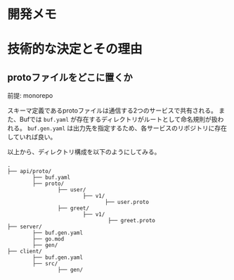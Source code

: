 # 開発メモ

# 技術的な決定とその理由

## protoファイルをどこに置くか

前提: monorepo

スキーマ定義であるprotoファイルは通信する2つのサービスで共有される。
また、Bufでは `buf.yaml` が存在するディレクトリがルートとして命名規則が扱われる。
`buf.gen.yaml` は出力先を指定するため、各サービスのリポジトリに存在していれば良い。

以上から、ディレクトリ構成を以下のようにしてみる。

```text
.
├── api/proto/
        ├── buf.yaml
        ├── proto/
                ├── user/
                        ├── v1/
                               ├── user.proto
                ├── greet/
                        ├── v1/
                                ├── greet.proto
├── server/
        ├── buf.gen.yaml
        ├── go.mod
        ├── gen/
├── client/
        ├── buf.gen.yaml
        ├── src/
                ├── gen/
```

